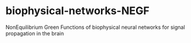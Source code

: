 # biophysical-networks-NEGF
NonEquilibrium Green Functions of biophysical neural networks for signal propagation in the brain
